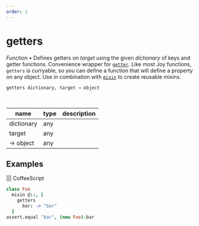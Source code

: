 ```yaml
---
order: 1
---
```

# getters

_Function_ &bull; Defines getters on _target_ using the given _dictionary_ of keys and getter functions. Convenience wrapper for [`getter`](#getter). Like most Joy functions, `getters` is curryable, so you can define a function that will define a property on any object. Use in combination with [`mixin`](#mixin) to create reusable mixins.

<pre><code>getters dictionary, target &rarr; object</code></pre>
<br>

| name | type | description |
|------|------|-------------|
|dictionary|any||
|target|any||
|&rarr; object|any||



## Examples


 ||| CoffeeScript 
```coffeescript 
class Foo
  mixin @::, [
    getters
      bar: -> "bar"
  ]
assert.equal "bar", (new Foo).bar
```

